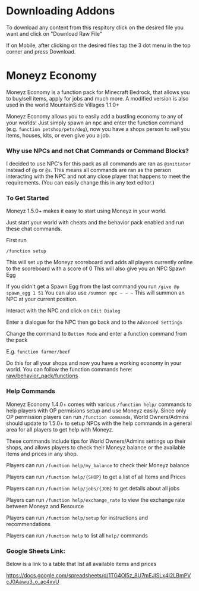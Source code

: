 # Downloading Addons
To download any content from this respitory click on the desired file you want and click on "Download Raw File"

If on Mobile, after clicking on the desired files tap the 3 dot menu in the top corner and press Download.

# Moneyz Economy
Moneyz Economy is a function pack for Minecraft Bedrock, that allows you to buy/sell items, apply for jobs and much more. A modified version is also used in the world MountainSide Villages 1.1.0+

Moneyz Economy allows you to easily add a bustling economy to any of your worlds! Just simply spawn an npc and enter the function command (e.g. `function petshop/pets/dog`), now you have a shops person to sell you items, houses, kits, or even give you a job.

### Why use NPCs and not Chat Commands or Command Blocks?
I decided to use NPC's for this pack as all commands are ran as `@initiator` instead of `@p` or `@s`. This means all commands are ran as the person interacting with the NPC and not any close player that happens to meet the requirements. (You can easily change this in any text editor.)

### To Get Started 

Moneyz 1.5.0+ makes it easy to start using Moneyz in your world.

Just start your world with cheats and the behavior pack enabled and run these chat commands.

First run

`/function setup`

This will set up the Moneyz scoreboard and adds all players currently online to the scoreboard with a score of 0
This will also give you an NPC Spawn Egg

If you didn't get a Spawn Egg from the last command you run `/give @p spawn_egg 1 51`
You can also use `/summon npc ~ ~ ~`
This will summon an NPC at your current position.

Interact with the NPC and click on `Edit Dialog`

Enter a dialogue for the NPC then go back and to the `Advanced Settings`

Change the command to `Button Mode` and enter a function command from the pack

E.g. `function farmer/beef`

Do this for all your shops and now you have a working economy in your world.
You can follow the function commands here: [raw/behavior_pack/functions](raw/behavior_pack/functions)

### Help Commands
Moneyz Economy 1.4.0+ comes with various `/function help/` commands to help players with OP permisions setup and use Moneyz easily.
Since only OP permission players can run `/function commands`, World Owners/Admins should update to 1.5.0+ to setup NPCs with the help commands in a general area for all players to get help with Moneyz.

These commands include tips for World Owners/Admins settings up their shops, and allows players to check their Moneyz balance or the available items and prices in any shop.

Players can run `/function help/my_balance` to check their Moneyz balance

Players can run `/function help/{SHOP}` to get a list of all Items and Prices

Players can run `/function help/jobs/{JOB}` to get details about all jobs

Players can run `/function help/exchange_rate` to view the exchange rate between Moneyz and Resource

Players can run `/function help/setup` for instructions and recommendations

Players can run `/function help` to list all `help/` commands

### Google Sheets Link:
Below is a link to a table that list all available items and prices

https://docs.google.com/spreadsheets/d/1TG4Ol5z_8U7mEJlSLx4I2LBmPVcJ0Aawu3_o_ac4xvU
